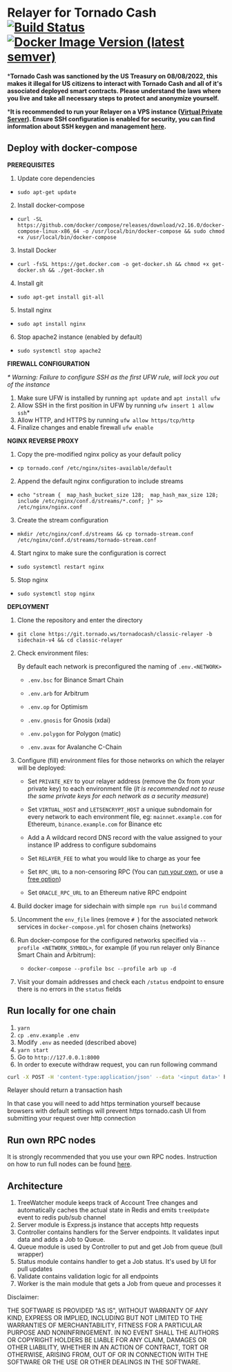 # Relayer for Tornado Cash [![Build Status](https://github.com/tornadocash/relayer/workflows/build/badge.svg)](https://github.com/tornadocash/relayer/actions) [![Docker Image Version (latest semver)](https://img.shields.io/docker/v/tornadocash/relayer/light?logo=docker&logoColor=%23FFFFFF&sort=semver)](https://hub.docker.com/repository/docker/tornadocash/relayer)

***Tornado Cash was sanctioned by the US Treasury on  08/08/2022, this makes it illegal for US citizens to interact with  Tornado Cash and all of it's associated deployed smart contracts. Please understand the laws where you live and take all necessary steps to  protect and anonymize yourself.**

***It is recommended to run your Relayer on a VPS instance ([Virtual Private Server](https://njal.la/)). Ensure SSH configuration is enabled for security, you can find information about SSH keygen and management [here](https://www.ssh.com/academy/ssh/keygen).**

## Deploy with docker-compose

__PREREQUISITES__

1. Update core dependencies 

  - `sudo apt-get update` 

2. Install docker-compose

  - `curl -SL https://github.com/docker/compose/releases/download/v2.16.0/docker-compose-linux-x86_64 -o /usr/local/bin/docker-compose && sudo chmod +x /usr/local/bin/docker-compose`

3. Install Docker

  - `curl -fsSL https://get.docker.com -o get-docker.sh && chmod +x get-docker.sh && ./get-docker.sh` 

4. Install git

  - `sudo apt-get install git-all` 

5. Install nginx

  - `sudo apt install nginx` 

6. Stop apache2 instance (enabled by default)

  - `sudo systemctl stop apache2`

__FIREWALL CONFIGURATION__ 

_* Warning: Failure to configure SSH as the first UFW rule, will lock you out of the instance_ 

1. Make sure UFW is installed by running `apt update` and `apt install ufw` 
2. Allow SSH in the first position in UFW by running `ufw insert 1 allow ssh`*
3. Allow HTTP, and HTTPS by running `ufw allow https/tcp/http`
4. Finalize changes and enable firewall `ufw enable`

__NGINX REVERSE PROXY__

1. Copy the pre-modified nginx policy as your default policy 

  - `cp tornado.conf /etc/nginx/sites-available/default` 

2. Append the default nginx configuration to include streams

  - `echo "stream {  map_hash_bucket_size 128;  map_hash_max_size 128;  include /etc/nginx/conf.d/streams/*.conf; }" >> /etc/nginx/nginx.conf`

3. Create the stream configuration

  - `mkdir /etc/nginx/conf.d/streams && cp tornado-stream.conf /etc/nginx/conf.d/streams/tornado-stream.conf`

4. Start nginx to make sure the configuration is correct 

  - `sudo systemctl restart nginx`

5. Stop nginx

  - `sudo systemctl stop nginx`

__DEPLOYMENT__

1. Clone the repository and enter the directory 

  - `git clone https://git.tornado.ws/tornadocash/classic-relayer -b sidechain-v4 && cd classic-relayer`

2. Check environment files:

   By default each network is preconfigured the naming of `.env.<NETWORK>`

   - `.env.bsc` for Binance Smart Chain

   - `.env.arb` for Arbitrum

   - `.env.op` for Optimism

   - `.env.gnosis` for Gnosis (xdai)

   - `.env.polygon` for Polygon (matic)

   - `.env.avax` for Avalanche C-Chain

 3. Configure (fill) environment files for those networks on which the relayer will be deployed:

    - Set `PRIVATE_KEY` to your relayer address (remove the 0x from your private key) to each environment file (*It is recommended not to reuse the same private keys for each network as a security measure*)

    - Set `VIRTUAL_HOST` and `LETSENCRYPT_HOST` a unique subndomain for every network to each environment file, eg: `mainnet.example.com` for Ethereum, `binance.example.com` for Binance etc
    - Add a A wildcard record DNS record with the value assigned to your instance IP address to configure subdomains
    - Set `RELAYER_FEE` to what you would like to charge as your fee
    - Set `RPC_URL` to a non-censoring RPC (You can [run your own](https://github.com/feshchenkod/rpc-nodes), or use a [free option](https://chainnodes.org/))
    - Set `ORACLE_RPC_URL` to an Ethereum native RPC endpoint

 4. Build docker image for sidechain with simple `npm run build` command

 5. Uncomment the `env_file` lines (remove `# `) for the associated network services in `docker-compose.yml` for chosen chains (networks)

 6. Run docker-compose for the configured networks specified via `--profile <NETWORK_SYMBOL>`, for example (if you run relayer only Binance Smart Chain and Arbitrum):

    - `docker-compose --profile bsc --profile arb up -d`

 7. Visit your domain addresses and check each `/status` endpoint to ensure there is no errors in the `status` fields

## Run locally for one chain

1. `yarn`
2. `cp .env.example .env`
3. Modify `.env` as needed (described above)
4. `yarn start`
5. Go to `http://127.0.0.1:8000`
6. In order to execute withdraw request, you can run following command

```bash
curl -X POST -H 'content-type:application/json' --data '<input data>' http://127.0.0.1:8000/relay
```

Relayer should return a transaction hash

In that case you will need to add https termination yourself because browsers with default settings will prevent https
tornado.cash UI from submitting your request over http connection

## Run own RPC nodes

It is strongly recommended that you use your own RPC nodes. Instruction on how to run full nodes can be found [here](https://github.com/feshchenkod/rpc-nodes).

## Architecture

1. TreeWatcher module keeps track of Account Tree changes and automatically caches the actual state in Redis and emits `treeUpdate` event to redis pub/sub channel
2. Server module is Express.js instance that accepts http requests
3. Controller contains handlers for the Server endpoints. It validates input data and adds a Job to Queue.
4. Queue module is used by Controller to put and get Job from queue (bull wrapper)
5. Status module contains handler to get a Job status. It's used by UI for pull updates
6. Validate contains validation logic for all endpoints
7. Worker is the main module that gets a Job from queue and processes it

Disclaimer:

THE SOFTWARE IS PROVIDED "AS IS", WITHOUT WARRANTY OF ANY KIND, EXPRESS OR IMPLIED, INCLUDING BUT NOT LIMITED TO THE WARRANTIES OF MERCHANTABILITY, FITNESS FOR A PARTICULAR PURPOSE AND NONINFRINGEMENT. IN NO EVENT SHALL THE AUTHORS OR COPYRIGHT HOLDERS BE LIABLE FOR ANY CLAIM, DAMAGES OR OTHER LIABILITY, WHETHER IN AN ACTION OF CONTRACT, TORT OR OTHERWISE, ARISING FROM, OUT OF OR IN CONNECTION WITH THE SOFTWARE OR THE USE OR OTHER DEALINGS IN THE SOFTWARE.
